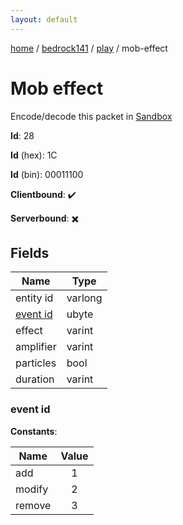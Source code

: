 ```yaml
---
layout: default
---
```


[home](/)  /  [bedrock141](/protocol/bedrock141)  /  [play](/protocol/bedrock141/play)  /  mob-effect

# Mob effect

Encode/decode this packet in [Sandbox](../../../sandbox/bedrock141#Play.MobEffect)

**Id**: 28

**Id** (hex): 1C

**Id** (bin): 00011100

**Clientbound**: ✔️

**Serverbound**: ✖️

## Fields

Name | Type
---|---
entity id | varlong
[event id](#event-id) | ubyte
effect | varint
amplifier | varint
particles | bool
duration | varint

### event id

**Constants**:

Name | Value
---|:---:
add | 1
modify | 2
remove | 3
